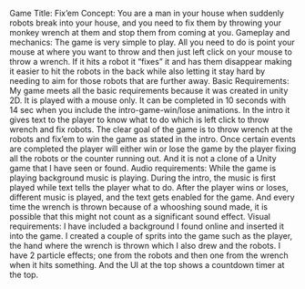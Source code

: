 Game Title: Fix’em
Concept: You are a man in your house when suddenly robots break into your house, and you need to fix them by throwing your monkey wrench at them and stop them from coming at you.
Gameplay and mechanics: The game is very simple to play. All you need to do is point your mouse at where you want to throw and then just left click on your mouse to throw a wrench. If it hits a robot it “fixes” it and has them disappear making it easier to hit the robots in the back while also letting it stay hard by needing to aim for those robots that are further away.
Basic Requirements: My game meets all the basic requirements because it was created in unity 2D. It is played with a mouse only. It can be completed in 10 seconds with 14 sec when you include the intro-game-win/lose animations. In the intro it gives text to the player to know what to do which is left click to throw wrench and fix robots. The clear goal of the game is to throw wrench at the robots and fix’em to win the game as stated in the intro. Once certain events are completed the player will either win or lose the game by the player fixing all the robots or the counter running out. And it is not a clone of a Unity game that I have seen or found.
Audio requirements: While the game is playing background music is playing. During the intro, the music is first played while text tells the player what to do. After the player wins or loses, different music is played, and the text gets enabled for the game. And every time the wrench is thrown because of a whooshing sound made, it is possible that this might not count as a significant sound effect.
Visual requirements: I have included a background I found online and inserted it into the game. I created a couple of sprits into the game such as the player, the hand where the wrench is thrown which I also drew and the robots. I have 2 particle effects; one from the robots and then one from the wrench when it hits something. And the UI at the top shows a countdown timer at the top.
